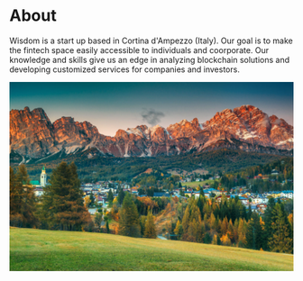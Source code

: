 # About

Wisdom is a start up based in Cortina d'Ampezzo (Italy). Our goal is to make the fintech space easily accessible to individuals and coorporate.
Our knowledge and skills give us an edge in analyzing blockchain solutions and developing customized services for companies and investors.






![Image](images/Cosa-fare-a-Cortina-dAmpezzo-in-estate.jpg)

